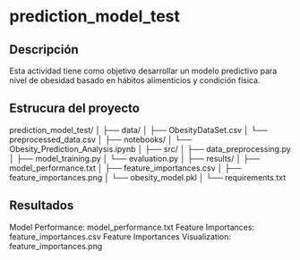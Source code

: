 # prediction_model_test

## Descripción
Esta actividad tiene como objetivo desarrollar un modelo predictivo para nivel de obesidad basado en hábitos alimenticios y condición física.

## Estrucura del proyecto
prediction_model_test/
│
├── data/
│   ├── ObesityDataSet.csv
│   └── preprocessed_data.csv
│
├── notebooks/
│   └── Obesity_Prediction_Analysis.ipynb
│
├── src/
│   ├── data_preprocessing.py
│   ├── model_training.py
│   └── evaluation.py
│
├── results/
│   ├── model_performance.txt
│   ├── feature_importances.csv
│   ├── feature_importances.png
│   └── obesity_model.pkl
│
└── requirements.txt


## Resultados
Model Performance: model_performance.txt
Feature Importances: feature_importances.csv
Feature Importances Visualization: feature_importances.png
